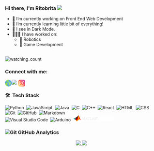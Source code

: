 ### Hi there, I'm Ritobrita <img src="https://media.giphy.com/media/VgCDAzcKvsR6OM0uWg/giphy.gif" width="50" />
* 🔭  I’m currently working on Front End Web Development <br>
* 🌱  I’m currently learning little bit of everything!
* 🌚  I see in Dark Mode.
* 👩🏻‍💻  I have worked on:
  * 🤖  Robotics
  * 👾  Game Development
    
<!-- - 👯 I’m looking to collaborate on ... -->
<!-- - 🤔 I’m looking for help with ... -->
<!-- - 💬 Ask me about ... -->
<!-- - 📫 How to reach me:  -->
<!-- - 😄 Pronouns: ... -->
<!-- - ⚡ Fun fact: ... -->
<p align="left"> 
  <br>
<img src="https://komarev.com/ghpvc/?username=RitobritaDe&color=brightgreen" alt="watching_count" />
</p>

### Connect with me:
[<img align="left" width="22px" src="https://github.com/RitobritaDe/RitobritaDe/blob/5a15cb8b5dcea5a3b651f7e781c248b6996f8125/globe.png" />][website]
[<img align="left" width="22px" src="https://www.vectorlogo.zone/logos/linkedin/linkedin-icon.svg" />][linkedin]
[<img align="left" width="22px" src="https://github.com/RitobritaDe/RitobritaDe/blob/23f170bdf6958944b0fb50bdc5ee2bfa8fe2d384/instagram.png" />][instagram]

<br />

### 🛠 &nbsp;Tech Stack

![Python](https://img.shields.io/badge/-Python-05122A?style=flat&logo=python)&nbsp;
![JavaScript](https://img.shields.io/badge/-JavaScript-05122A?style=flat&logo=javascript)&nbsp;
![Java](https://img.shields.io/badge/-Java-05122A?style=flat&logo=Java&logoColor=FFA518)&nbsp;
![C](https://img.shields.io/badge/-C-05122A?style=flat&logo=C&logoColor=A8B9CC)&nbsp;
![C++](https://img.shields.io/badge/-C++-05122A?style=flat&logo=C%2B%2B&logoColor=00599C)&nbsp;
![React](https://img.shields.io/badge/-React-05122A?style=flat&logo=react)&nbsp;
![HTML](https://img.shields.io/badge/-HTML-05122A?style=flat&logo=HTML5)&nbsp;
![CSS](https://img.shields.io/badge/-CSS-05122A?style=flat&logo=CSS3&logoColor=1572B6)&nbsp;
![Git](https://img.shields.io/badge/-Git-05122A?style=flat&logo=git)&nbsp;
![GitHub](https://img.shields.io/badge/-GitHub-05122A?style=flat&logo=github)&nbsp;
![Markdown](https://img.shields.io/badge/-Markdown-05122A?style=flat&logo=markdown)\
![Visual Studio Code](https://img.shields.io/badge/-Visual%20Studio%20Code-05122A?style=flat&logo=visual-studio-code&logoColor=007ACC)&nbsp;
![Arduino](https://img.shields.io/badge/-Arduino-05122A?style=flat&logo=arduino)&nbsp;
<img alt="MATLAB" width="80px" background-color="black" src="https://github.com/RitobritaDe/RitobritaDe/blob/aa7c043986a1ef81cf4058d027117d85fec14486/MATLAB.png" />
<img alt="Unity3D" width="50px" src="https://github.com/RitobritaDe/RitobritaDe/blob/039c1f4772bf8eb4f4185fe6dfeeae363706ea6b/unity3d.png" />


### <img src="https://media.giphy.com/media/W5eoZHPpUx9sapR0eu/giphy.gif" width="30px" alt="Git"/>&nbsp;GitHub Analytics

<p align="center">
<a href="https://github.com/RitobritaDe">
  <img height="180em" src="https://github-readme-stats-eight-theta.vercel.app/api?username=RitobritaDe&show_icons=true&theme=algolia&include_all_commits=true&count_private=true"/>
  <img height="180em" src="https://github-readme-stats-eight-theta.vercel.app/api/top-langs/?username=RitobritaDe&layout=compact&langs_count=8&theme=algolia"/>
</a>
</p>

[website]: https://ritobritade.github.io/
[instagram]: https://www.instagram.com/ritobrita.de/
[linkedin]: https://www.linkedin.com/in/ritobrita-de/

